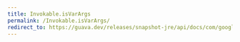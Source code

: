 ```yaml
---
title: Invokable.isVarArgs
permalink: /Invokable.isVarArgs/
redirect_to: https://guava.dev/releases/snapshot-jre/api/docs/com/google/common/reflect/Invokable.html#isVarArgs--
---
```

